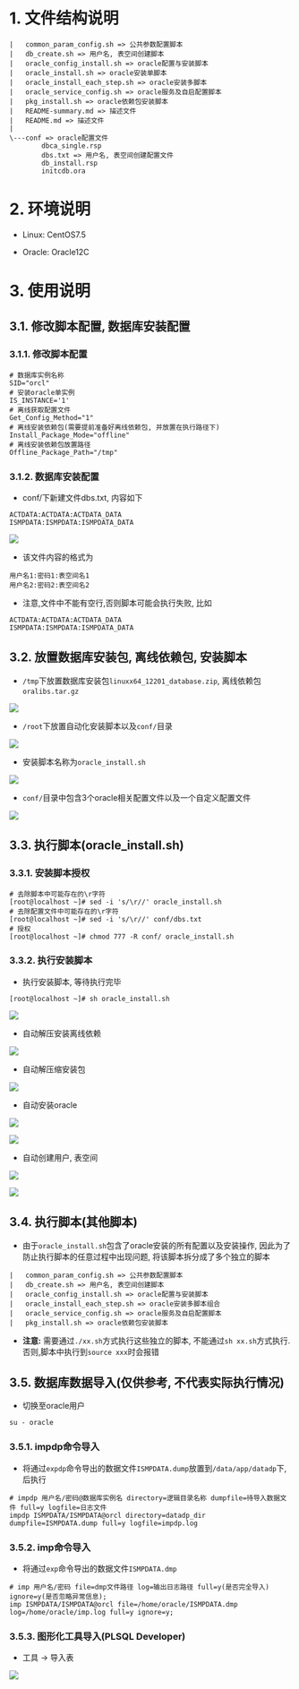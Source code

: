 

# 1. 文件结构说明

```
|   common_param_config.sh => 公共参数配置脚本
|   db_create.sh => 用户名, 表空间创建脚本
|   oracle_config_install.sh => oracle配置与安装脚本
|   oracle_install.sh => oracle安装单脚本
|   oracle_install_each_step.sh => oracle安装多脚本
|   oracle_service_config.sh => oracle服务及自启配置脚本
|   pkg_install.sh => oracle依赖包安装脚本
|   README-summary.md => 描述文件
|   README.md => 描述文件
|
\---conf => oracle配置文件
        dbca_single.rsp
        dbs.txt => 用户名, 表空间创建配置文件
        db_install.rsp
        initcdb.ora
```

# 2. 环境说明

* Linux: CentOS7.5

* Oracle: Oracle12C


# 3. 使用说明

## 3.1. 修改脚本配置, 数据库安装配置

### 3.1.1. 修改脚本配置

```
# 数据库实例名称
SID="orcl"
# 安装oracle单实例
IS_INSTANCE='1'
# 离线获取配置文件
Get_Config_Method="1"
# 离线安装依赖包(需要提前准备好离线依赖包, 并放置在执行路径下)
Install_Package_Mode="offline"
# 离线安装依赖包放置路径
Offline_Package_Path="/tmp"
```


### 3.1.2. 数据库安装配置

* conf/下新建文件dbs.txt, 内容如下

```
ACTDATA:ACTDATA:ACTDATA_DATA
ISMPDATA:ISMPDATA:ISMPDATA_DATA
```

![](http://vipkshttp1.wiz.cn/ks/share/resources/48b72e29-29a8-44aa-98fe-efd1ed56a782/b72947d9-be13-4e1f-992d-157dfdf864dd/index_files/b5a023cb-7785-4558-a94c-9e7ad929cc33.png)


* 该文件内容的格式为

```
用户名1:密码1:表空间名1
用户名2:密码2:表空间名2
```


* 注意,文件中不能有空行,否则脚本可能会执行失败, 比如

```
ACTDATA:ACTDATA:ACTDATA_DATA
ISMPDATA:ISMPDATA:ISMPDATA_DATA

```

## 3.2. 放置数据库安装包, 离线依赖包, 安装脚本


* `/tmp`下放置数据库安装包`linuxx64_12201_database.zip`, 离线依赖包`oralibs.tar.gz`


![](http://vipkshttp1.wiz.cn/ks/share/resources/48b72e29-29a8-44aa-98fe-efd1ed56a782/b72947d9-be13-4e1f-992d-157dfdf864dd/index_files/fe298e48-44a8-4de6-9c41-044d15c55476.png)


* `/root`下放置自动化安装脚本以及`conf/`目录

![](http://vipkshttp1.wiz.cn/ks/share/resources/48b72e29-29a8-44aa-98fe-efd1ed56a782/b72947d9-be13-4e1f-992d-157dfdf864dd/index_files/c9ba98d9-4d65-4e47-bac8-9afa228150bb.png)

* 安装脚本名称为`oracle_install.sh`

![](http://vipkshttp1.wiz.cn/ks/share/resources/48b72e29-29a8-44aa-98fe-efd1ed56a782/b72947d9-be13-4e1f-992d-157dfdf864dd/index_files/fe175a3b-9cdb-4b9f-afeb-b5889b0a9eed.png)

* `conf/`目录中包含3个oracle相关配置文件以及一个自定义配置文件

![](http://vipkshttp1.wiz.cn/ks/share/resources/48b72e29-29a8-44aa-98fe-efd1ed56a782/b72947d9-be13-4e1f-992d-157dfdf864dd/index_files/c5d256fb-e900-4c73-8515-17e348ee8cf5.png)

## 3.3. 执行脚本(oracle_install.sh)

### 3.3.1. 安装脚本授权

```
# 去除脚本中可能存在的\r字符
[root@localhost ~]# sed -i 's/\r//' oracle_install.sh
# 去除配置文件中可能存在的\r字符
[root@localhost ~]# sed -i 's/\r//' conf/dbs.txt
# 授权
[root@localhost ~]# chmod 777 -R conf/ oracle_install.sh 
```

### 3.3.2. 执行安装脚本

* 执行安装脚本, 等待执行完毕

```
[root@localhost ~]# sh oracle_install.sh
```


![](http://vipkshttp1.wiz.cn/ks/share/resources/48b72e29-29a8-44aa-98fe-efd1ed56a782/b72947d9-be13-4e1f-992d-157dfdf864dd/index_files/56dc40ca-5dad-4cdf-aa25-eda6c00dc4f3.png)

* 自动解压安装离线依赖

![](http://vipkshttp1.wiz.cn/ks/share/resources/48b72e29-29a8-44aa-98fe-efd1ed56a782/b72947d9-be13-4e1f-992d-157dfdf864dd/index_files/cf28eee7-13ac-4f13-8cd3-d6e3d1267bb6.png)

* 自动解压缩安装包

![](http://vipkshttp1.wiz.cn/ks/share/resources/48b72e29-29a8-44aa-98fe-efd1ed56a782/b72947d9-be13-4e1f-992d-157dfdf864dd/index_files/ef5160b0-5cc4-49c7-80e6-0d796225ed08.png)

* 自动安装oracle

![](http://vipkshttp1.wiz.cn/ks/share/resources/48b72e29-29a8-44aa-98fe-efd1ed56a782/b72947d9-be13-4e1f-992d-157dfdf864dd/index_files/0c992ff2-c801-46fa-b8f7-5e908f0152a0.png)

![](http://vipkshttp1.wiz.cn/ks/share/resources/48b72e29-29a8-44aa-98fe-efd1ed56a782/b72947d9-be13-4e1f-992d-157dfdf864dd/index_files/2dcd20a8-3764-4e7b-96dd-bd046bdd4d44.png)

* 自动创建用户, 表空间

![](http://vipkshttp1.wiz.cn/ks/share/resources/48b72e29-29a8-44aa-98fe-efd1ed56a782/b72947d9-be13-4e1f-992d-157dfdf864dd/index_files/496950bf-994b-47c6-b3e1-73dfc63b23b8.png)

![](http://vipkshttp1.wiz.cn/ks/share/resources/48b72e29-29a8-44aa-98fe-efd1ed56a782/b72947d9-be13-4e1f-992d-157dfdf864dd/index_files/d555b1b5-5a8f-4e84-ac1b-ba81ed938008.png)

## 3.4. 执行脚本(其他脚本)

* 由于`oracle_install.sh`包含了oracle安装的所有配置以及安装操作, 因此为了防止执行脚本的任意过程中出现问题, 将该脚本拆分成了多个独立的脚本


```
|   common_param_config.sh => 公共参数配置脚本
|   db_create.sh => 用户名, 表空间创建脚本
|   oracle_config_install.sh => oracle配置与安装脚本
|   oracle_install_each_step.sh => oracle安装多脚本组合
|   oracle_service_config.sh => oracle服务及自启配置脚本
|   pkg_install.sh => oracle依赖包安装脚本

```

* **注意:** 需要通过`./xx.sh`方式执行这些独立的脚本, 不能通过`sh xx.sh`方式执行. 否则,脚本中执行到`source xxx`时会报错


## 3.5. 数据库数据导入(仅供参考, 不代表实际执行情况)


* 切换至oracle用户

```
su - oracle
```

### 3.5.1. impdp命令导入

* 将通过`expdp`命令导出的数据文件`ISMPDATA.dump`放置到`/data/app/datadp`下, 后执行

```
# impdp 用户名/密码@数据库实例名 directory=逻辑目录名称 dumpfile=待导入数据文件 full=y logfile=日志文件
impdp ISMPDATA/ISMPDATA@orcl directory=datadp_dir dumpfile=ISMPDATA.dump full=y logfile=impdp.log
```

### 3.5.2. imp命令导入

* 将通过`exp`命令导出的数据文件`ISMPDATA.dmp`

```
# imp 用户名/密码 file=dmp文件路径 log=输出日志路径 full=y(是否完全导入) ignore=y(是否忽略异常信息);
imp ISMPDATA/ISMPDATA@orcl file=/home/oracle/ISMPDATA.dmp log=/home/oracle/imp.log full=y ignore=y;
```


### 3.5.3. 图形化工具导入(PLSQL Developer)

* 工具 -> 导入表


![](http://vipkshttp1.wiz.cn/ks/share/resources/48b72e29-29a8-44aa-98fe-efd1ed56a782/b72947d9-be13-4e1f-992d-157dfdf864dd/index_files/a77ab5b2-b2ed-4ead-9baa-1c811f5ee969.png)